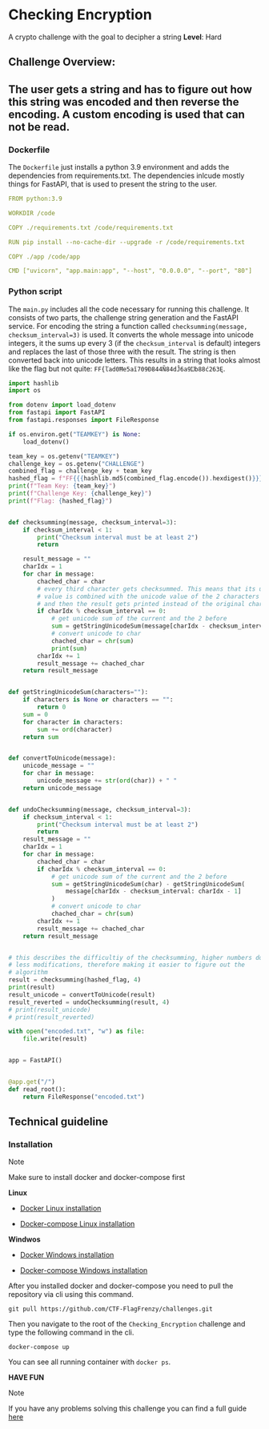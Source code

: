 # Checking Encryption

A crypto challenge with the goal to decipher a string
**Level**: Hard



## Challenge Overview:

The user gets a string and has to figure out how this string was encoded and then reverse the encoding. A custom encoding is used that can not be read. 
---

### Dockerfile

The `Dockerfile` just installs a python 3.9 environment and adds the dependencies from requirements.txt. The dependencies inlcude mostly things for FastAPI, that is used to present the string to the user.
```yml
FROM python:3.9

WORKDIR /code

COPY ./requirements.txt /code/requirements.txt

RUN pip install --no-cache-dir --upgrade -r /code/requirements.txt

COPY ./app /code/app

CMD ["uvicorn", "app.main:app", "--host", "0.0.0.0", "--port", "80"]
```

### Python script

The `main.py` includes all the code necessary for running this challenge. It consists of two parts, the challenge string generation and the FastAPI service. 
For encoding the string a function called `checksumming(message, checksum_interval=3)` is used. It converts the whole message into unicode integers, it the sums up every 3 (if the `checksum_interval` is default) integers and replaces the last of those three with the result. The string is then converted back into unicode letters. This results in a string that looks almost like the flag but not quite: `FF{ľad0Ħe5aĭ709Ð844Ñ84dĴ6a9Ĳb88ć263Ę`. 


```python
import hashlib
import os

from dotenv import load_dotenv
from fastapi import FastAPI
from fastapi.responses import FileResponse

if os.environ.get("TEAMKEY") is None:
    load_dotenv()

team_key = os.getenv("TEAMKEY")
challenge_key = os.getenv("CHALLENGE")
combined_flag = challenge_key + team_key
hashed_flag = f"FF{{{hashlib.md5(combined_flag.encode()).hexdigest()}}}"
print(f"Team Key: {team_key}")
print(f"Challenge Key: {challenge_key}")
print(f"Flag: {hashed_flag}")


def checksumming(message, checksum_interval=3):
    if checksum_interval < 1:
        print("Checksum interval must be at least 2")
        return

    result_message = ""
    charIdx = 1
    for char in message:
        chached_char = char
        # every third character gets checksummed. This means that its unicode
        # value is combined with the unicode value of the 2 characters before it
        # and then the result gets printed instead of the original character
        if charIdx % checksum_interval == 0:
            # get unicode sum of the current and the 2 before
            sum = getStringUnicodeSum(message[charIdx - checksum_interval: charIdx])
            # convert unicode to char
            chached_char = chr(sum)
            print(sum)
        charIdx += 1
        result_message += chached_char
    return result_message


def getStringUnicodeSum(characters=""):
    if characters is None or characters == "":
        return 0
    sum = 0
    for character in characters:
        sum += ord(character)
    return sum


def convertToUnicode(message):
    unicode_message = ""
    for char in message:
        unicode_message += str(ord(char)) + " "
    return unicode_message


def undoChecksumming(message, checksum_interval=3):
    if checksum_interval < 1:
        print("Checksum interval must be at least 2")
        return
    result_message = ""
    charIdx = 1
    for char in message:
        chached_char = char
        if charIdx % checksum_interval == 0:
            # get unicode sum of the current and the 2 before
            sum = getStringUnicodeSum(char) - getStringUnicodeSum(
                message[charIdx - checksum_interval: charIdx - 1]
            )
            # convert unicode to char
            chached_char = chr(sum)
        charIdx += 1
        result_message += chached_char
    return result_message


# this describes the difficultiy of the checksumming, higher numbers do
# less modifications, therefore making it easier to figure out the
# algorithm
result = checksumming(hashed_flag, 4)
print(result)
result_unicode = convertToUnicode(result)
result_reverted = undoChecksumming(result, 4)
# print(result_unicode)
# print(result_reverted)

with open("encoded.txt", "w") as file:
    file.write(result)


app = FastAPI()


@app.get("/")
def read_root():
    return FileResponse("encoded.txt")

```


## Technical guideline

### Installation

> [!NOTE]
> Make sure to install docker and docker-compose first

**Linux**

- [Docker Linux installation](https://docs.docker.com/engine/install/ubuntu/)

- [Docker-compose Linux installation](https://docs.docker.com/compose/install/linux/)

**Windwos**

- [Docker Windows installation](https://docs.docker.com/desktop/setup/install/windows-install/)

- [Docker-compose Windows installation](https://docs.docker.com/compose/install/)

After you installed docker and docker-compose you need to pull the repository via cli using this command.

```
git pull https://github.com/CTF-FlagFrenzy/challenges.git
```

Then you navigate to the root of the `Checking_Encryption` challenge and type the following command in the cli.

```
docker-compose up
```

You can see all running container with `docker ps`.

**HAVE FUN**

> [!NOTE]
> If you have any problems solving this challenge you can find a full guide [here](https://github.com/CTF-FlagFrenzy/challenges/blob/main/Checking_Encryption/writeup.md)
